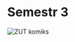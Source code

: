 # Semestr 3

![ZUT komiks](https://user-images.githubusercontent.com/12998256/96026960-7999d380-0e57-11eb-8bfb-1c34d40c0fb6.JPG)
